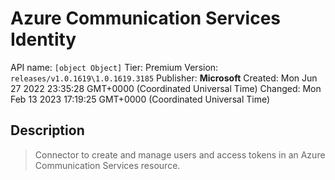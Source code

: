 # Azure Communication Services Identity
API name: `[object Object]`
Tier: Premium
Version: `releases/v1.0.1619\1.0.1619.3185`
Publisher: **Microsoft**
Created: Mon Jun 27 2022 23:35:28 GMT+0000 (Coordinated Universal Time)
Changed: Mon Feb 13 2023 17:19:25 GMT+0000 (Coordinated Universal Time)

## Description
> Connector to create and manage users and access tokens in an Azure Communication Services resource.
